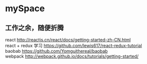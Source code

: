 # mySpace
工作之余，随便折腾
----
react http://reactjs.cn/react/docs/getting-started-zh-CN.html</br>
react + redux 学习 https://github.com/lewis617/react-redux-tutorial</br>
baobab https://github.com/Yomguithereal/baobab</br>
webpack http://webpack.github.io/docs/tutorials/getting-started/
